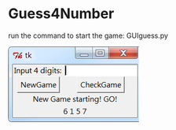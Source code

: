 # Guess4Number

run the command to start the game:
GUIguess.py

![Screenshot](https://github.com/jasonliu0221/Guess4Number/blob/master/img/guess.png)
